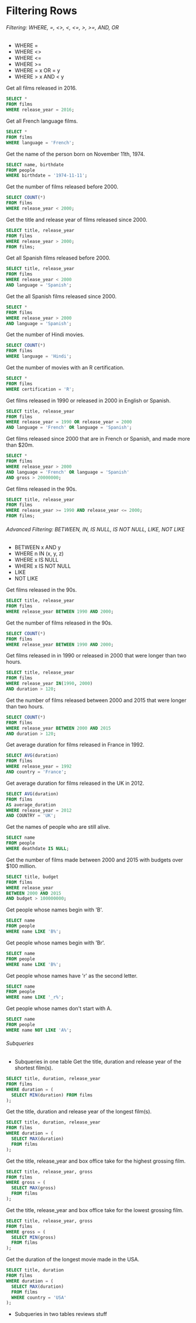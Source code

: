 # Filtering Rows
###### Filtering: WHERE, =, <>, <, <=, >, >=, AND, OR
- WHERE =
- WHERE <>
- WHERE <=
- WHERE >=
- WHERE = x OR = y  
- WHERE > x AND < y

Get all films released in 2016.
```sql
SELECT *
FROM films
WHERE release_year = 2016;
```

Get all French language films.
```sql
SELECT *
FROM films
WHERE language = 'French';
```

Get the name of the person born on November 11th, 1974.
```sql
SELECT name, birthdate
FROM people
WHERE birthdate = '1974-11-11';
```

Get the number of films released before 2000.
```sql
SELECT COUNT(*)
FROM films
WHERE release_year < 2000;
```

Get the title and release year of films released since 2000.
```sql
SELECT title, release_year
FROM films
WHERE release_year > 2000;
FROM films;
```

Get all Spanish films released before 2000.
```sql
SELECT title, release_year
FROM films
WHERE release_year < 2000
AND language = 'Spanish';
```

Get the all Spanish films released since 2000.
```sql
SELECT *
FROM films
WHERE release_year > 2000
AND language = 'Spanish';
```

Get the number of Hindi movies.
```sql
SELECT COUNT(*)
FROM films
WHERE language = 'Hindi';
```

Get the number of movies with an R certification.
```sql
SELECT *
FROM films
WHERE certification = 'R';
```

Get films released in 1990 or released in 2000 in English or Spanish.
```sql
SELECT title, release_year
FROM films
WHERE release_year = 1990 OR release_year = 2000
AND language = 'French' OR language = 'Spanish';
```

Get films released since 2000 that are in French or Spanish, and made more than $20m.
```sql
SELECT *
FROM films
WHERE release_year > 2000
AND language = 'French' OR language = 'Spanish'
AND gross > 20000000;
```

Get films released in the 90s.
```sql
SELECT title, release_year
FROM films
WHERE release_year >= 1990 AND release_year <= 2000;
FROM films;
```

###### Advanced Filtering: BETWEEN, IN, IS NULL, IS NOT NULL, LIKE, NOT LIKE
- BETWEEN x AND y
- WHERE n IN (x, y, z)
- WHERE x IS NULL
- WHERE x IS NOT NULL
- LIKE
- NOT LIKE

Get films released in the 90s.
```sql
SELECT title, release_year
FROM films
WHERE release_year BETWEEN 1990 AND 2000;
```

Get the number of films released in the 90s.
```sql
SELECT COUNT(*)
FROM films
WHERE release_year BETWEEN 1990 AND 2000;
```

Get films released in  in 1990 or released in 2000 that were longer than two hours.
```sql
SELECT title, release_year
FROM films
WHERE release_year IN(1990, 2000)
AND duration > 120;
```

Get the number of films released between 2000 and 2015 that were longer than two hours.
```sql
SELECT COUNT(*)
FROM films
WHERE release_year BETWEEN 2000 AND 2015
AND duration > 120;
```

Get average duration for films released in France in 1992.
```sql
SELECT AVG(duration)
FROM films
WHERE release_year = 1992
AND country = 'France';
```

Get average duration for films released in the UK in 2012.
```sql
SELECT AVG(duration)
FROM films
AS average_duration
WHERE release_year = 2012
AND COUNTRY = 'UK';
```

Get the names of people who are still alive.
```sql
SELECT name
FROM people
WHERE deathdate IS NULL;
```

Get the number of films made between 2000 and 2015 with budgets over $100 million.
```sql
SELECT title, budget
FROM films
WHERE release_year
BETWEEN 2000 AND 2015
AND budget > 100000000;
```

Get people whose names begin with 'B'.
```sql
SELECT name
FROM people
WHERE name LIKE 'B%';
```

Get people whose names begin with 'Br'.
```sql
SELECT name
FROM people
WHERE name LIKE 'B%';
```

Get people whose names have 'r' as the second letter.
```sql
SELECT name
FROM people
WHERE name LIKE '_r%';
```

Get people whose names don't start with A.
```sql
SELECT name
FROM people
WHERE name NOT LIKE 'A%';
```

###### Subqueries
- Subqueries in one table
Get the title, duration and release year of the shortest film(s).
```sql
SELECT title, duration, release_year
FROM films
WHERE duration = (
  SELECT MIN(duration) FROM films
);
```

Get the title, duration and release year of the longest film(s).
```sql
SELECT title, duration, release_year
FROM films
WHERE duration = (
  SELECT MAX(duration)
  FROM films
);
```

Get the title, release_year and box office take for the highest grossing film.
```sql
SELECT title, release_year, gross
FROM films
WHERE gross = (
  SELECT MAX(gross)
  FROM films
);
```

Get the title, release_year and box office take for the lowest grossing film.
```sql
SELECT title, release_year, gross
FROM films
WHERE gross = (
  SELECT MIN(gross)
  FROM films
);
```

Get the duration of the longest movie made in the USA.
```sql
SELECT title, duration
FROM films
WHERE duration = (
  SELECT MAX(duration)
  FROM films
  WHERE country = 'USA'
);
```

- Subqueries in two tables
reviews stuff
